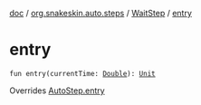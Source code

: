 [doc](../../index.md) / [org.snakeskin.auto.steps](../index.md) / [WaitStep](index.md) / [entry](./entry.md)

# entry

`fun entry(currentTime: `[`Double`](https://kotlinlang.org/api/latest/jvm/stdlib/kotlin/-double/index.html)`): `[`Unit`](https://kotlinlang.org/api/latest/jvm/stdlib/kotlin/-unit/index.html)

Overrides [AutoStep.entry](../-auto-step/entry.md)

